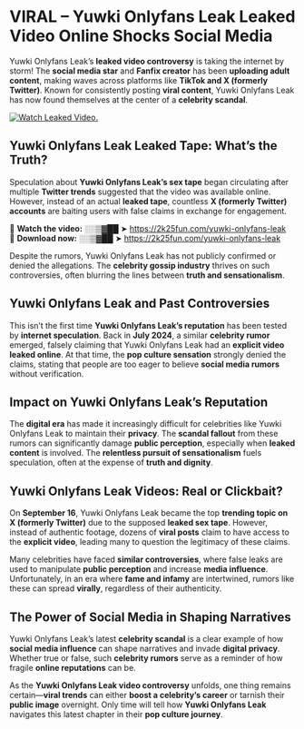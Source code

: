 # VIRAL – Yuwki Onlyfans Leak Leaked Video Online Shocks Social Media 

Yuwki Onlyfans Leak’s **leaked video controversy** is taking the internet by storm! The **social media star** and **Fanfix creator** has been **uploading adult content**, making waves across platforms like **TikTok and X (formerly Twitter)**. Known for consistently posting **viral content**, Yuwki Onlyfans Leak has now found themselves at the center of a **celebrity scandal**.  

[![Watch Leaked Video.](https://miro.medium.com/v2/resize:fit:828/format:webp/1*cilzJN44JGOrTw9NJCrNHA.gif "Watch Leaked Video")](https://2k25fun.com/yuwki-onlyfans-leak)

## **Yuwki Onlyfans Leak Leaked Tape: What’s the Truth?**  
Speculation about **Yuwki Onlyfans Leak’s sex tape** began circulating after multiple **Twitter trends** suggested that the video was available online. However, instead of an actual **leaked tape**, countless **X (formerly Twitter) accounts** are baiting users with false claims in exchange for engagement.  

🔹 **Watch the video:** ░░▒▓██ ➤ https://2k25fun.com/yuwki-onlyfans-leak  
🔹 **Download now:** ░░▒▓██ ➤ https://2k25fun.com/yuwki-onlyfans-leak  

Despite the rumors, Yuwki Onlyfans Leak has not publicly confirmed or denied the allegations. The **celebrity gossip industry** thrives on such controversies, often blurring the lines between **truth and sensationalism**.  

## **Yuwki Onlyfans Leak and Past Controversies**  
This isn’t the first time **Yuwki Onlyfans Leak’s reputation** has been tested by **internet speculation**. Back in **July 2024**, a similar **celebrity rumor** emerged, falsely claiming that Yuwki Onlyfans Leak had an **explicit video leaked online**. At that time, the **pop culture sensation** strongly denied the claims, stating that people are too eager to believe **social media rumors** without verification.  

## **Impact on Yuwki Onlyfans Leak’s Reputation**  
The **digital era** has made it increasingly difficult for celebrities like Yuwki Onlyfans Leak to maintain their **privacy**. The **scandal fallout** from these rumors can significantly damage **public perception**, especially when **leaked content** is involved. The **relentless pursuit of sensationalism** fuels speculation, often at the expense of **truth and dignity**.  

## **Yuwki Onlyfans Leak Videos: Real or Clickbait?**  
On **September 16**, Yuwki Onlyfans Leak became the top **trending topic on X (formerly Twitter)** due to the supposed **leaked sex tape**. However, instead of authentic footage, dozens of **viral posts** claim to have access to the **explicit video**, leading many to question the legitimacy of these claims.  

Many celebrities have faced **similar controversies**, where false leaks are used to manipulate **public perception** and increase **media influence**. Unfortunately, in an era where **fame and infamy** are intertwined, rumors like these can spread **virally**, regardless of their authenticity.  

## **The Power of Social Media in Shaping Narratives**  
Yuwki Onlyfans Leak’s latest **celebrity scandal** is a clear example of how **social media influence** can shape narratives and invade **digital privacy**. Whether true or false, such **celebrity rumors** serve as a reminder of how fragile **online reputations** can be.  

As the **Yuwki Onlyfans Leak video controversy** unfolds, one thing remains certain—**viral trends** can either **boost a celebrity’s career** or tarnish their **public image** overnight. Only time will tell how **Yuwki Onlyfans Leak** navigates this latest chapter in their **pop culture journey**. 